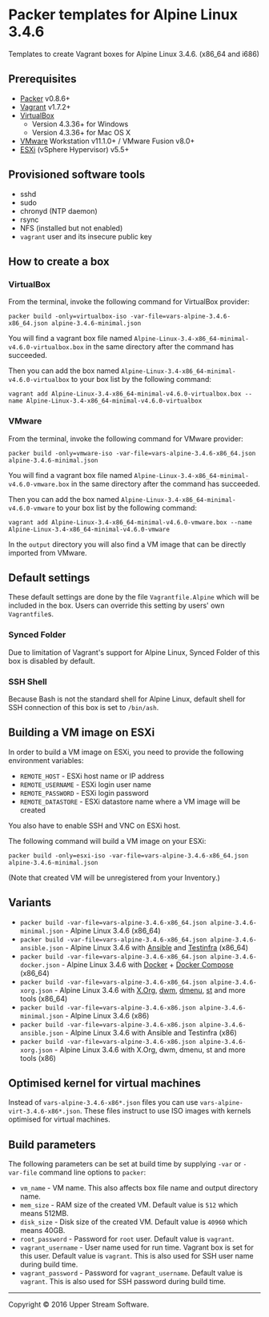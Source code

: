 # Packer templates for Alpine Linux 3.4.6

Templates to create Vagrant boxes for Alpine Linux 3.4.6. (x86_64 and i686)

## Prerequisites

* [Packer] v0.8.6+
* [Vagrant] v1.7.2+
* [VirtualBox]
	* Version 4.3.36+ for Windows
	* Version 4.3.36+ for Mac OS X
* [VMware] Workstation v11.1.0+ / VMware Fusion v8.0+
* [ESXi] (vSphere Hypervisor) v5.5+

[ESXi]: http://www.vmware.com/products/vsphere-hypervisor
        "Free VMware vSphere Hypervisor, Free Virtualization (ESXi)"
[Packer]: https://www.packer.io/ "Packer by HashiCorp"
[Vagrant]: https://www.vagrantup.com/ "Vagrant"
[VirtualBox]: https://www.virtualbox.org/ "Oracle VM VirtualBox"
[VMware]: http://www.vmware.com/ "VMware Virtualization for Desktop &amp; Server, Application, Public &amp; Hybrid Clouds"

## Provisioned software tools

* sshd
* sudo
* chronyd (NTP daemon)
* rsync
* NFS (installed but not enabled)
* `vagrant` user and its insecure public key

## How to create a box

### VirtualBox

From the terminal, invoke the following command for VirtualBox provider:

	packer build -only=virtualbox-iso -var-file=vars-alpine-3.4.6-x86_64.json alpine-3.4.6-minimal.json

You will find a vagrant box file named `Alpine-Linux-3.4-x86_64-minimal-v4.6.0-virtualbox.box`
in the same directory after the command has succeeded.

Then you can add the box named `Alpine-Linux-3.4-x86_64-minimal-v4.6.0-virtualbox` to your box list
by the following command:

	vagrant add Alpine-Linux-3.4-x86_64-minimal-v4.6.0-virtualbox.box --name Alpine-Linux-3.4-x86_64-minimal-v4.6.0-virtualbox
### VMware

From the terminal, invoke the following command for VMware provider:

	packer build -only=vmware-iso -var-file=vars-alpine-3.4.6-x86_64.json alpine-3.4.6-minimal.json

You will find a vagrant box file named `Alpine-Linux-3.4-x86_64-minimal-v4.6.0-vmware.box`
in the same directory after the command has succeeded.

Then you can add the box named `Alpine-Linux-3.4-x86_64-minimal-v4.6.0-vmware` to your box list
by the following command:

	vagrant add Alpine-Linux-3.4-x86_64-minimal-v4.6.0-vmware.box --name Alpine-Linux-3.4-x86_64-minimal-v4.6.0-vmware

In the `output` directory you will also find a VM image that can be directly imported from VMware.

## Default settings

These default settings are done by the file `Vagrantfile.Alpine` which will be included in the box.
Users can override this setting by users' own `Vagrantfile`s.

### Synced Folder

Due to limitation of Vagrant's support for Alpine Linux, Synced Folder of this box is disabled by default.

### SSH Shell

Because Bash is not the standard shell for Alpine Linux, default shell for SSH connection of this box
is set to `/bin/ash`.

## Building a VM image on ESXi

In order to build a VM image on ESXi, you need to provide the following environment variables:

* `REMOTE_HOST` - ESXi host name or IP address
* `REMOTE_USERNAME` - ESXi login user name
* `REMOTE_PASSWORD` - ESXi login password
* `REMOTE_DATASTORE` - ESXi datastore name where a VM image will be created

You also have to enable SSH and VNC on ESXi host.

The following command will build a VM image on your ESXi:

    packer build -only=esxi-iso -var-file=vars-alpine-3.4.6-x86_64.json alpine-3.4.6-minimal.json

(Note that created VM will be unregistered from your Inventory.)

## Variants

* `packer build -var-file=vars-alpine-3.4.6-x86_64.json alpine-3.4.6-minimal.json` - Alpine Linux 3.4.6 (x86_64)
* `packer build -var-file=vars-alpine-3.4.6-x86_64.json alpine-3.4.6-ansible.json` - Alpine Linux 3.4.6 with [Ansible] and [Testinfra] (x86_64)
* `packer build -var-file=vars-alpine-3.4.6-x86_64.json alpine-3.4.6-docker.json` - Alpine Linux 3.4.6 with [Docker] + [Docker Compose] (x86_64)
* `packer build -var-file=vars-alpine-3.4.6-x86_64.json alpine-3.4.6-xorg.json` - Alpine Linux 3.4.6 with [X.Org], [dwm], [dmenu], [st] and more tools (x86_64)
* `packer build -var-file=vars-alpine-3.4.6-x86.json alpine-3.4.6-minimal.json` - Alpine Linux 3.4.6 (x86)
* `packer build -var-file=vars-alpine-3.4.6-x86.json alpine-3.4.6-ansible.json` - Alpine Linux 3.4.6 with Ansible and Testinfra (x86)
* `packer build -var-file=vars-alpine-3.4.6-x86.json alpine-3.4.6-xorg.json` - Alpine Linux 3.4.6 with X.Org, dwm, dmenu, st and more tools (x86)

[Ansible]: https://www.ansible.com/ "Ansible is Simple IT Automation"
[dmenu]: http://tools.suckless.org/dmenu/ "dmenu | suckless.org tools"
[Docker]: https://www.docker.com/ "Docker - Build, Ship and Run Any App, Anywhere"
[Docker Compose]: https://docs.docker.com/compose/ "Docker Compose - Docker Documentation"
[dwm]: http://dwm.suckless.org/ "suckless.org dwm - dynamic window manager"
[st]: http://st.suckless.org/ "suckless.org st - simple terminal"
[Testinfra]: https://testinfra.readthedocs.io/en/latest/ "Testinfra test your infrastructure &mdash; testinfra 1.4.2 documentation"
[X.Org]: https://www.x.org/wiki/ "X.Org"

## Optimised kernel for virtual machines

Instead of `vars-alpine-3.4.6-x86*.json` files you can use `vars-alpine-virt-3.4.6-x86*.json`.
These files instruct to use ISO images with kernels optimised for virtual machines. 

## Build parameters

The following parameters can be set at build time by supplying `-var` or `-var-file` command line options to `packer`:

* `vm_name` - VM name.  This also affects box file name and output directory name.
* `mem_size` - RAM size of the created VM.  Default value is `512` which means 512MB.
* `disk_size` - Disk size of the created VM.  Default value is `40960` which means 40GB.
* `root_password` - Password for `root` user.  Default value is `vagrant`.
* `vagrant_username` - User name used for run time.  Vagrant box is set for this user.  Default value is `vagrant`.
  This is also used for SSH user name during build time.
* `vagrant_password` - Password for `vagrant_username`.  Default value is `vagrant`.
  This is also used for SSH password during build time.

- - -

Copyright &copy; 2016 Upper Stream Software.
